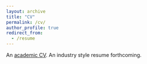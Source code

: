 ```yaml
---
layout: archive
title: "CV"
permalink: /cv/
author_profile: true
redirect_from:
  - /resume
---
```

An [academic CV](https://drive.google.com/file/d/1ofWnU7L-ewq_fnKclOdRO93CgySfJ7YJ/view?usp=sharing). An industry style resume forthcoming.